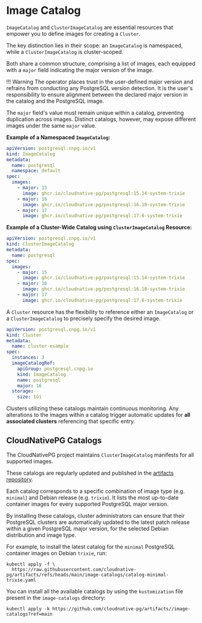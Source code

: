 # Image Catalog
<!-- SPDX-License-Identifier: CC-BY-4.0 -->

`ImageCatalog` and `ClusterImageCatalog` are essential resources that empower
you to define images for creating a `Cluster`.

The key distinction lies in their scope: an `ImageCatalog` is namespaced, while
a `ClusterImageCatalog` is cluster-scoped.

Both share a common structure, comprising a list of images, each equipped with
a `major` field indicating the major version of the image.

!!! Warning
    The operator places trust in the user-defined major version and refrains
    from conducting any PostgreSQL version detection. It is the user's
    responsibility to ensure alignment between the declared major version in
    the catalog and the PostgreSQL image.

The `major` field's value must remain unique within a catalog, preventing
duplication across images. Distinct catalogs, however, may
expose different images under the same `major` value.

**Example of a Namespaced `ImageCatalog`:**

```yaml
apiVersion: postgresql.cnpg.io/v1
kind: ImageCatalog
metadata:
  name: postgresql
  namespace: default
spec:
  images:
    - major: 15
      image: ghcr.io/cloudnative-pg/postgresql:15.14-system-trixie
    - major: 16
      image: ghcr.io/cloudnative-pg/postgresql:16.10-system-trixie
    - major: 17
      image: ghcr.io/cloudnative-pg/postgresql:17.6-system-trixie
```

**Example of a Cluster-Wide Catalog using `ClusterImageCatalog` Resource:**

```yaml
apiVersion: postgresql.cnpg.io/v1
kind: ClusterImageCatalog
metadata:
  name: postgresql
spec:
  images:
    - major: 15
      image: ghcr.io/cloudnative-pg/postgresql:15.14-system-trixie
    - major: 16
      image: ghcr.io/cloudnative-pg/postgresql:16.10-system-trixie
    - major: 17
      image: ghcr.io/cloudnative-pg/postgresql:17.6-system-trixie
```

A `Cluster` resource has the flexibility to reference either an `ImageCatalog`
or a `ClusterImageCatalog` to precisely specify the desired image.

```yaml
apiVersion: postgresql.cnpg.io/v1
kind: Cluster
metadata:
  name: cluster-example
spec:
  instances: 3
  imageCatalogRef:
    apiGroup: postgresql.cnpg.io
    kind: ImageCatalog
    name: postgresql
    major: 16
  storage:
    size: 1Gi
```

Clusters utilizing these catalogs maintain continuous monitoring.
Any alterations to the images within a catalog trigger automatic updates for
**all associated clusters** referencing that specific entry.

## CloudNativePG Catalogs

The CloudNativePG project maintains `ClusterImageCatalog` manifests for all
supported images.

These catalogs are regularly updated and published in the
[artifacts repository](https://github.com/cloudnative-pg/artifacts/tree/main/image-catalogs).

Each catalog corresponds to a specific combination of image type (e.g.
`minimal`) and Debian release (e.g. `trixie`). It lists the most up-to-date
container images for every supported PostgreSQL major version.

By installing these catalogs, cluster administrators can ensure that their
PostgreSQL clusters are automatically updated to the latest patch release
within a given PostgreSQL major version, for the selected Debian distribution
and image type.

For example, to install the latest catalog for the `minimal` PostgreSQL
container images on Debian `trixie`, run:

```shell
kubectl apply -f \
  https://raw.githubusercontent.com/cloudnative-pg/artifacts/refs/heads/main/image-catalogs/catalog-minimal-trixie.yaml
```

You can install all the available catalogs by using the `kustomization` file
present in the `image-catalogs` directory:

```shell
kubectl apply -k https://github.com/cloudnative-pg/artifacts//image-catalogs?ref=main
```
